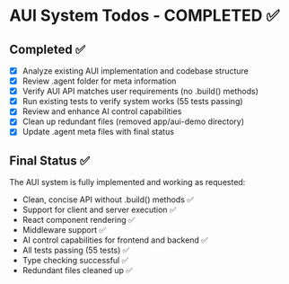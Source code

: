 # AUI System Todos - COMPLETED ✅

## Completed ✅
- [x] Analyze existing AUI implementation and codebase structure
- [x] Review .agent folder for meta information  
- [x] Verify AUI API matches user requirements (no .build() methods)
- [x] Run existing tests to verify system works (55 tests passing)
- [x] Review and enhance AI control capabilities
- [x] Clean up redundant files (removed app/aui-demo directory)
- [x] Update .agent meta files with final status

## Final Status ✅
The AUI system is fully implemented and working as requested:
- Clean, concise API without .build() methods ✅
- Support for client and server execution ✅
- React component rendering ✅
- Middleware support ✅
- AI control capabilities for frontend and backend ✅
- All tests passing (55 tests) ✅
- Type checking successful ✅
- Redundant files cleaned up ✅